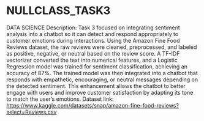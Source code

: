 # NULLCLASS_TASK3
DATA SCIENCE
Description:
Task 3 focused on integrating sentiment analysis into a chatbot so it can detect and respond appropriately to customer emotions during interactions. Using the Amazon Fine Food Reviews dataset, the raw reviews were cleaned, preprocessed, and labeled as positive, negative, or neutral based on the review score. A TF-IDF vectorizer converted the text into numerical features, and a Logistic Regression model was trained for sentiment classification, achieving an accuracy of 87%. The trained model was then integrated into a chatbot that responds with empathetic, encouraging, or neutral messages depending on the detected sentiment. This enhancement allows the chatbot to better engage with users and improve customer satisfaction by adapting its tone to match the user’s emotions.
Dataset link: https://www.kaggle.com/datasets/snap/amazon-fine-food-reviews?select=Reviews.csv

